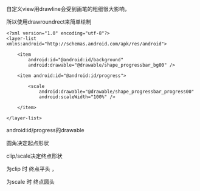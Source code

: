 

自定义view用drawline会受到画笔的粗细很大影响，

所以使用drawroundrect来简单绘制


```
<?xml version="1.0" encoding="utf-8"?>
<layer-list xmlns:android="http://schemas.android.com/apk/res/android">

    <item
        android:id="@android:id/background"
        android:drawable="@drawable/shape_progressbar_bg00" />

    <item android:id="@android:id/progress">

        <scale
            android:drawable="@drawable/shape_progressbar_progress00"
            android:scaleWidth="100%" />

    </item>

</layer-list>
```
android:id/progress的drawable 

圆角决定起点形状
 
clip/scale决定终点形状 

为clip 时 终点平头 ， 

为scale 时 终点圆头 
